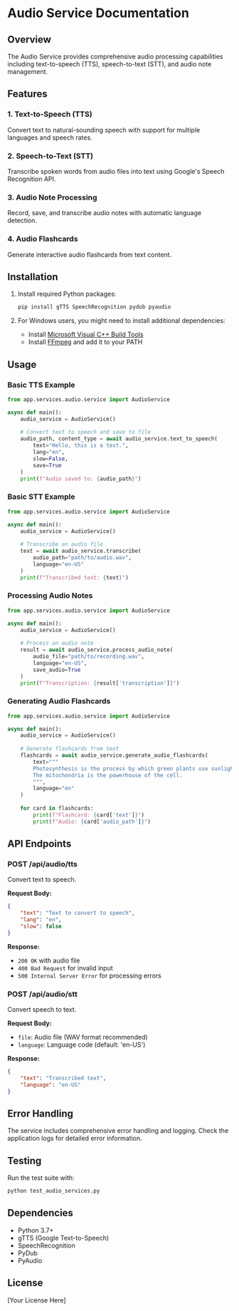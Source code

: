 # Audio Service Documentation

## Overview

The Audio Service provides comprehensive audio processing capabilities including text-to-speech (TTS), speech-to-text (STT), and audio note management.

## Features

### 1. Text-to-Speech (TTS)

Convert text to natural-sounding speech with support for multiple languages and speech rates.

### 2. Speech-to-Text (STT)

Transcribe spoken words from audio files into text using Google's Speech Recognition API.

### 3. Audio Note Processing

Record, save, and transcribe audio notes with automatic language detection.

### 4. Audio Flashcards

Generate interactive audio flashcards from text content.

## Installation

1. Install required Python packages:

   ```bash
   pip install gTTS SpeechRecognition pydub pyaudio
   ```

2. For Windows users, you might need to install additional dependencies:

   - Install [Microsoft Visual C++ Build Tools](https://visualstudio.microsoft.com/visual-cpp-build-tools/)
   - Install [FFmpeg](https://ffmpeg.org/) and add it to your PATH

## Usage

### Basic TTS Example

```python
from app.services.audio.service import AudioService

async def main():
    audio_service = AudioService()
    
    # Convert text to speech and save to file
    audio_path, content_type = await audio_service.text_to_speech(
        text="Hello, this is a test.",
        lang="en",
        slow=False,
        save=True
    )
    print(f"Audio saved to: {audio_path}")
```

### Basic STT Example

```python
from app.services.audio.service import AudioService

async def main():
    audio_service = AudioService()
    
    # Transcribe an audio file
    text = await audio_service.transcribe(
        audio_path="path/to/audio.wav",
        language="en-US"
    )
    print(f"Transcribed text: {text}")
```

### Processing Audio Notes

```python
from app.services.audio.service import AudioService

async def main():
    audio_service = AudioService()
    
    # Process an audio note
    result = await audio_service.process_audio_note(
        audio_file="path/to/recording.wav",
        language="en-US",
        save_audio=True
    )
    print(f"Transcription: {result['transcription']}")
```

### Generating Audio Flashcards

```python
from app.services.audio.service import AudioService

async def main():
    audio_service = AudioService()
    
    # Generate flashcards from text
    flashcards = await audio_service.generate_audio_flashcards(
        text="""
        Photosynthesis is the process by which green plants use sunlight to synthesize foods.
        The mitochondria is the powerhouse of the cell.
        """,
        language="en"
    )
    
    for card in flashcards:
        print(f"Flashcard: {card['text']}")
        print(f"Audio: {card['audio_path']}")
```

## API Endpoints

### POST /api/audio/tts

Convert text to speech.

**Request Body:**

```json
{
    "text": "Text to convert to speech",
    "lang": "en",
    "slow": false
}
```

**Response:**

- `200 OK` with audio file
- `400 Bad Request` for invalid input
- `500 Internal Server Error` for processing errors

### POST /api/audio/stt

Convert speech to text.

**Request Body:**

- `file`: Audio file (WAV format recommended)
- `language`: Language code (default: 'en-US')

**Response:**

```json
{
    "text": "Transcribed text",
    "language": "en-US"
}
```

## Error Handling

The service includes comprehensive error handling and logging. Check the application logs for detailed error information.

## Testing

Run the test suite with:

```bash
python test_audio_services.py
```

## Dependencies

- Python 3.7+
- gTTS (Google Text-to-Speech)
- SpeechRecognition
- PyDub
- PyAudio

## License

[Your License Here]
